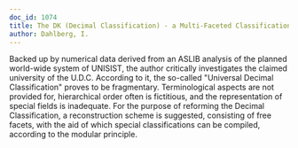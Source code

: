 ```yaml
---
doc_id: 1074
title: The DK (Decimal Classification) - a Multi-Faceted Classification
author: Dahlberg, I.
---
```


Backed up by numerical data  derived from an ASLIB analysis of the planned
world-wide system of UNISIST, the author critically investigates the claimed
university of the U.D.C.  According to it, the so-called "Universal Decimal
Classification" proves to be fragmentary.  Terminological aspects are not
provided for, hierarchical order often is fictitious, and the representation
of special fields is inadequate.  For the purpose of reforming the Decimal
Classification, a reconstruction scheme is suggested, consisting of free
facets, with the aid of which special classifications can be compiled,
according to the modular principle.